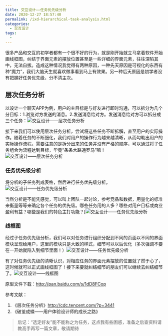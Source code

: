 ```yaml
---
title: 交互设计——任务优先级分析
date: 2020-12-27 18:57:40
permalink: /ixd-hierarchical-task-analysis.html
categories:
  - 交互设计
tags:
  - 
---
```


很多产品和交互的初学者都有一个很不好的行为，就是刚开始就立马拿着软件开始画线框图，纠结于界面元素的摆放位置甚至是一些详细的界面元素，往往深陷其中，无法自拔。造成这种情况我觉得有两种原因，一种先天原因是可视化的东西有种“魔力”，我们大脑天生就喜欢做事看到马上有效果。另一种后天原因是初学者没有把握好任务优先级，分不清主次。

<!-- more -->

## 层次任务分析

以设计一个聊天APP为例，用户的主目标是与好友进行即时沟通，可以拆分为几个分目标：1.浏览对方发送的消息。2.发送消息给对方。发送消息给对方可以拆分成三个任务：![交互设计——层次任务分析](http://pic.ftium4.com/task-analysis-1-1.jpeg)

接下来我们可以使用层次任务分析，尝试将这些任务不断拆解，直至用户的实际操作。随着任务的不断细化，我们对用户的操作行为越来越清晰，从而勾勒出用户的实际操作流程。需要注意的是拆分出来的任务并没有严格的顺序，可以通过将子任务组合为流程达到目标，毕竟“条条大路通罗马”嘛！![交互设计——层次任务分析](http://pic.ftium4.com/task-analysis-2-1-1024x858.jpeg)

### 任务优先级分析

将分析的子任务列成表格，然后进行任务优先级分析。![交互设计——任务优先级分析](http://pic.ftium4.com/task-analysis-3-1.jpeg)

当然分析是不能凭感觉，可以叫上团队一起讨论，参考竞品和数据，用量化的标准来衡量等等来确定各个任务的优先级。哪些任务用的人多？哪些对用户目标或商业盈利有益？哪些是我们的特色主打功能？[![交互设计——任务优先级分析](http://pic.ftium4.com/task-analysis-4-1.jpeg)

### 线框图

经过子任务优先级分析，我们可以对任务进行组织分配到不同的页面以不同的界面模块呈现给用户，这里的模块只是大致的样式，细节可以以后优化（多次强调不要在一开始就陷入到细节里面！）![交互设计——任务优先级分析](http://pic.ftium4.com/task-analysis-5-1-401x1024.png)

有了对任务优先级的清晰认识，对相应任务的界面元素摆放的位置就了然于心了，这时候就可以正式画线框图了！接下来要就纠结细节的朋友们可以继续去纠结细节了。![交互设计——线框图](http://pic.ftium4.com/task-analysis-6-1.png)

原型文件下载：http://pan.baidu.com/s/1dD8FCop

参考文献：

1. 《层次任务分析》http://cdc.tencent.com/?p=3441
2. 《破茧成蝶——用户体验设计师的成长之路》

> 后记：“选定好友”能不能称之为任务，这点我有些困惑，准备之后查资料请教高手再写一篇文章，敬请期待